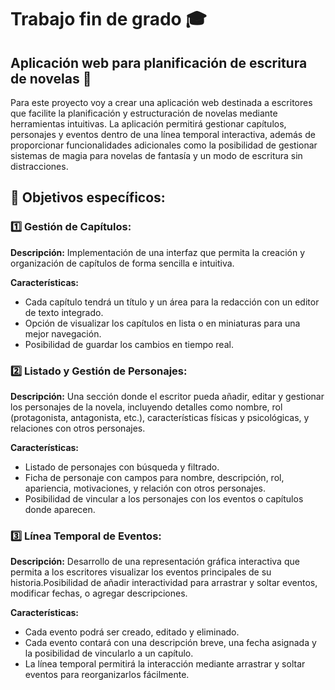 # Trabajo fin de grado :mortar_board:

## Aplicación web para planificación de escritura de novelas 📑

Para este proyecto voy a crear una aplicación web destinada a escritores que facilite la planificación y estructuración de novelas mediante herramientas intuitivas. La aplicación permitirá gestionar capítulos, personajes y eventos dentro de una línea temporal interactiva, además de proporcionar funcionalidades adicionales como la posibilidad de gestionar sistemas de magia para novelas de fantasía y un modo de escritura sin distracciones.

## 🎯 Objetivos específicos: 

### :one: Gestión de Capítulos:

**Descripción:** Implementación de una interfaz que permita la creación y organización de capítulos de forma sencilla e intuitiva.

**Características:**

- Cada capítulo tendrá un título y un área para la redacción con un editor de texto integrado.
- Opción de visualizar los capítulos en lista o en miniaturas para una mejor navegación.
- Posibilidad de guardar los cambios en tiempo real.


### 2️⃣ Listado y Gestión de Personajes:

**Descripción:** Una sección donde el escritor pueda añadir, editar y gestionar los personajes de la novela, incluyendo detalles como nombre, rol (protagonista, antagonista, etc.), características físicas y psicológicas, y relaciones con otros personajes.

**Características:**

- Listado de personajes con búsqueda y filtrado.
- Ficha de personaje con campos para nombre, descripción, rol, apariencia, motivaciones, y relación con otros personajes.
- Posibilidad de vincular a los personajes con los eventos o capítulos donde aparecen.


### 3️⃣ Línea Temporal de Eventos:

**Descripción:** Desarrollo de una representación gráfica interactiva que permita a los escritores visualizar los eventos principales de su historia.Posibilidad de añadir interactividad para arrastrar y soltar eventos, modificar fechas, o agregar descripciones.

**Características:**

- Cada evento podrá ser creado, editado y eliminado.
- Cada evento contará con una descripción breve, una fecha asignada y la posibilidad de vincularlo a un capítulo. 
- La línea temporal permitirá la interacción mediante arrastrar y soltar eventos para reorganizarlos fácilmente.


